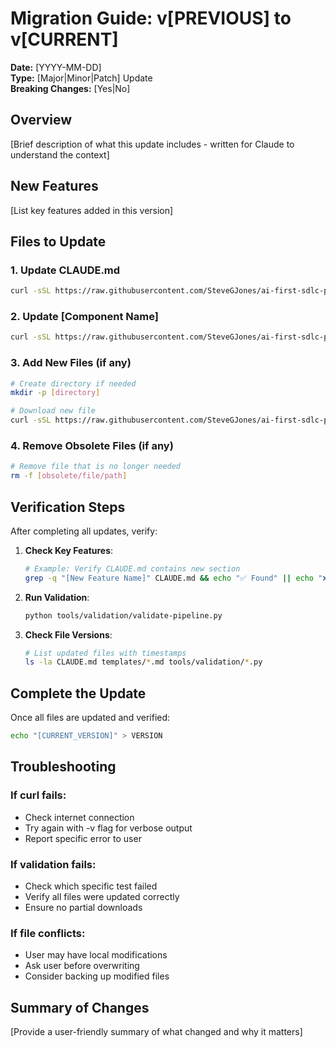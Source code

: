 # Migration Guide: v[PREVIOUS] to v[CURRENT]

**Date:** [YYYY-MM-DD]  
**Type:** [Major|Minor|Patch] Update  
**Breaking Changes:** [Yes|No]  

## Overview

[Brief description of what this update includes - written for Claude to understand the context]

## New Features

[List key features added in this version]

## Files to Update

### 1. Update CLAUDE.md
```bash
curl -sSL https://raw.githubusercontent.com/SteveGJones/ai-first-sdlc-practices/main/CLAUDE.md > CLAUDE.md
```

### 2. Update [Component Name]
```bash
curl -sSL https://raw.githubusercontent.com/SteveGJones/ai-first-sdlc-practices/main/[path/to/file] > [path/to/file]
```

### 3. Add New Files (if any)
```bash
# Create directory if needed
mkdir -p [directory]

# Download new file
curl -sSL https://raw.githubusercontent.com/SteveGJones/ai-first-sdlc-practices/main/[new/file/path] > [new/file/path]
```

### 4. Remove Obsolete Files (if any)
```bash
# Remove file that is no longer needed
rm -f [obsolete/file/path]
```

## Verification Steps

After completing all updates, verify:

1. **Check Key Features**:
   ```bash
   # Example: Verify CLAUDE.md contains new section
   grep -q "[New Feature Name]" CLAUDE.md && echo "✅ Found" || echo "❌ Missing"
   ```

2. **Run Validation**:
   ```bash
   python tools/validation/validate-pipeline.py
   ```

3. **Check File Versions**:
   ```bash
   # List updated files with timestamps
   ls -la CLAUDE.md templates/*.md tools/validation/*.py
   ```

## Complete the Update

Once all files are updated and verified:

```bash
echo "[CURRENT_VERSION]" > VERSION
```

## Troubleshooting

### If curl fails:
- Check internet connection
- Try again with -v flag for verbose output
- Report specific error to user

### If validation fails:
- Check which specific test failed
- Verify all files were updated correctly
- Ensure no partial downloads

### If file conflicts:
- User may have local modifications
- Ask user before overwriting
- Consider backing up modified files

## Summary of Changes

[Provide a user-friendly summary of what changed and why it matters]

<!-- MIGRATION GUIDE TEMPLATE
When creating migration guides:
1. Write FOR Claude - clear, explicit commands
2. Include exact curl commands with full URLs
3. Add verification after each major step
4. Explain what each change accomplishes
5. Keep instructions sequential and atomic
-->

<!-- SELF-REVIEW CHECKPOINT
Before finalizing, verify:
- All required sections are complete
- Content addresses original requirements
- Technical accuracy and consistency
- No gaps or contradictions
-->